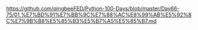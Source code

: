 https://github.com/qingbeeFED/Python-100-Days/blob/master/Day66-75/01.%E7%BD%91%E7%BB%9C%E7%88%AC%E8%99%AB%E5%92%8C%E7%9B%B8%E5%85%B3%E5%B7%A5%E5%85%B7.md
